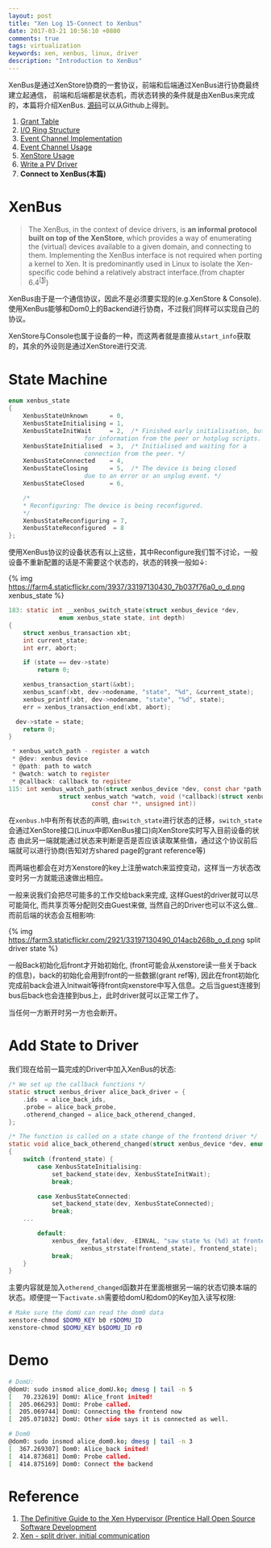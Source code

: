 ```yaml
---
layout: post
title: "Xen Log 15-Connect to Xenbus"
date: 2017-03-21 10:56:10 +0800
comments: true
tags: virtualization
keywords: xen, xenbus, linux, driver
description: "Introduction to XenBus"
---
```


XenBus是通过XenStore协商的一套协议，前端和后端通过XenBus进行协商最终建立起通信，
前端和后端都是状态机，而状态转换的条件就是由XenBus来完成的，本篇将介绍XenBus.
[源码][3]可以从Github上得到。

<!-- more -->
1. [Grant Table][8]
2. [I/O Ring Structure][9]
3. [Event Channel Implementation][10]
4. [Event Channel Usage][12]
5. [XenStore Usage][13]
6. [Write a PV Driver][14]
7. **Connect to XenBus(本篇)**

# XenBus

> The XenBus, in the context of device drivers, is **an informal protocol built on top of the XenStore**, which provides a way of enumerating the (virtual) devices available to a given domain, and connecting to them. Implementing the XenBus interface is not required when porting a kernel to Xen. It is predominantly used in Linux to isolate the Xen-specific code behind a relatively abstract interface.(from chapter 6.4<sup>[[1](#ref1)]</sup>)

XenBus由于是一个通信协议，因此不是必须要实现的(e.g.XenStore & Console). 使用XenBus能够和Dom0上的Backend进行协商，不过我们同样可以实现自己的协议。

XenStore与Console也属于设备的一种，而这两者就是直接从`start_info`获取的，其余的外设则是通过XenStore进行交流.

# State Machine

```c xenbus.h http://lxr.free-electrons.com/source/include/xen/interface/io/xenbus.h
enum xenbus_state
{
	XenbusStateUnknown      = 0,
	XenbusStateInitialising = 1,
	XenbusStateInitWait     = 2,  /* Finished early initialisation, but waiting
					 for information from the peer or hotplug scripts. */
	XenbusStateInitialised  = 3,  /* Initialised and waiting for a
					 connection from the peer. */
	XenbusStateConnected    = 4,
	XenbusStateClosing      = 5,  /* The device is being closed
					 due to an error or an unplug event. */
	XenbusStateClosed       = 6,

	/*
	* Reconfiguring: The device is being reconfigured.
	*/
	XenbusStateReconfiguring = 7,
	XenbusStateReconfigured  = 8
};
```

使用XenBus协议的设备状态有以上这些，其中Reconfigure我们暂不讨论，一般设备不重新配置的话是不需要这个状态的，状态的转换一般如↓:

{% img https://farm4.staticflickr.com/3937/33197130430_7b037f76a0_o_d.png xenbus_state %}

```c xenbus_client.c http://lxr.free-electrons.com/source/drivers/xen/xenbus/xenbus_client.c
183: static int __xenbus_switch_state(struct xenbus_device *dev,
		      enum xenbus_state state, int depth)
{
	struct xenbus_transaction xbt;
	int current_state;
	int err, abort;

	if (state == dev->state)
		return 0;

	xenbus_transaction_start(&xbt);
	xenbus_scanf(xbt, dev->nodename, "state", "%d", &current_state);
	xenbus_printf(xbt, dev->nodename, "state", "%d", state);
	err = xenbus_transaction_end(xbt, abort);

  dev->state = state;
	return 0;
}

 * xenbus_watch_path - register a watch
 * @dev: xenbus device
 * @path: path to watch
 * @watch: watch to register
 * @callback: callback to register
115: int xenbus_watch_path(struct xenbus_device *dev, const char *path,
		      struct xenbus_watch *watch, void (*callback)(struct xenbus_watch *,
				       const char **, unsigned int))
```

在`xenbus.h`中有所有状态的声明, 由`switch_state`进行状态的迁移，`switch_state`会通过XenStore接口(Linux中即XenBus接口)向XenStore实时写入目前设备的状态
由此另一端就能通过状态来判断是否是否应该读取某些值，通过这个协议前后端就可以进行协商(告知对方shared page的grant reference等)

而两端也都会在对方Xenstore的key上注册watch来监控变动，这样当一方状态改变时另一方就能迅速做出相应。

一般来说我们会把尽可能多的工作交给back来完成, 这样Guest的driver就可以尽可能简化, 而共享页等分配则交由Guest来做, 当然自己的Driver也可以不这么做..而前后端的状态会互相影响:

{% img https://farm3.staticflickr.com/2921/33197130490_014acb268b_o_d.png split driver state %}

一般Back初始化后front才开始初始化, (front可能会从xenstore读一些关于back的信息)，back的初始化会用到front的一些数据(grant ref等), 因此在front初始化完成前back会进入Initwait等待front向xenstore中写入信息。之后当guest连接到bus后back也会连接到bus上，此时driver就可以正常工作了。

当任何一方断开时另一方也会断开。

# Add State to Driver

我们现在给前一篇完成的Driver中加入XenBus的状态:

```c alice_dom0.c https://github.com/SilentAlice/BlogExamples/blob/master/Xen_Log_15/dom0/alice_dom0.c
/* We set up the callback functions */
static struct xenbus_driver alice_back_driver = {
	.ids  = alice_back_ids,
	.probe = alice_back_probe,
	.otherend_changed = alice_back_otherend_changed,
};

/* The function is called on a state change of the frontend driver */
static void alice_back_otherend_changed(struct xenbus_device *dev, enum xenbus_state frontend_state)
{
	switch (frontend_state) {
		case XenbusStateInitialising:
			set_backend_state(dev, XenbusStateInitWait);
			break;

		case XenbusStateConnected:
			set_backend_state(dev, XenbusStateConnected);
			break;
    ...

		default:
			xenbus_dev_fatal(dev, -EINVAL, "saw state %s (%d) at frontend",
					xenbus_strstate(frontend_state), frontend_state);
			break;
	}
}
```

主要内容就是加入`otherend_changed`函数并在里面根据另一端的状态切换本端的状态。顺便提一下`activate.sh`需要给domU和dom0的Key加入读写权限:

```sh Manual of config ----> http://manpages.ubuntu.com/manpages/trusty/man1/xenstore-chmod.1.html
# Make sure the domU can read the dom0 data
xenstore-chmod $DOM0_KEY b0 r$DOMU_ID
xenstore-chmod $DOMU_KEY b$DOMU_ID r0
```

# Demo

```sh
# DomU: 
@domU: sudo insmod alice_domU.ko; dmesg | tail -n 5
[   70.232619] DomU: Alice_front inited!
[  205.066293] DomU: Probe called.
[  205.069744] DomU: Connecting the frontend now
[  205.071032] DomU: Other side says it is connected as well.

# Dom0
@dom0: sudo insmod alice_dom0.ko; dmesg | tail -n 3
[  367.269307] Dom0: Alice_back inited!
[  414.873681] Dom0: Probe called.
[  414.875169] Dom0: Connect the backend
```

# Reference

<a name="ref1"></a>

1. [The Definitive Guide to the Xen Hypervisor (Prentice Hall Open Source Software Development][1]
2. [Xen - split driver, initial communication][2]


[1]: https://www.amazon.com/Definitive-Hypervisor-Prentice-Software-Development/dp/0133582493
[2]: https://fnordig.de/2016/12/20/xen-split-driver-initial-communication/
[3]: https://github.com/SilentAlice/BlogExamples/tree/master/Xen_Log_15
[8]: http://silentming.net/blog/2016/12/26/xen-log-8-grant-table/
[9]: http://silentming.net/blog/2016/12/28/xen-log-9-io-ring/
[10]: http://silentming.net/blog/2017/02/20/xen-log-10-event-channel/
[12]: http://silentming.net/blog/2017/03/01/xen-log-12-using-event-channel/
[13]: http://silentming.net/blog/2017/03/02/xen-log-13-xenstore/
[14]: http://silentming.net/blog/2017/03/20/xen-log-14-pv-driver/
[15]: http://silentming.net/blog/2017/03/21/xen-log-15-xenbus/

